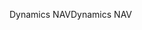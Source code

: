 <span data-ttu-id="b2805-101">Dynamics NAV</span><span class="sxs-lookup"><span data-stu-id="b2805-101">Dynamics NAV</span></span>

